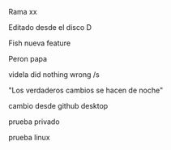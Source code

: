 Rama xx

Editado desde el disco D

Fish nueva feature


Peron papa

videla did nothing wrong /s

"Los verdaderos cambios se hacen de noche"

cambio desde github desktop

prueba privado

prueba linux
